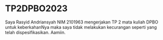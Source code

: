 # TP2DPBO2023

Saya Rasyid Andriansyah NIM 2101963 mengerjakan TP 2 mata kuliah DPBO untuk keberkahanNya maka saya tidak melakukan kecurangan seperti yang telah dispesifikasikan. Aamiin.
